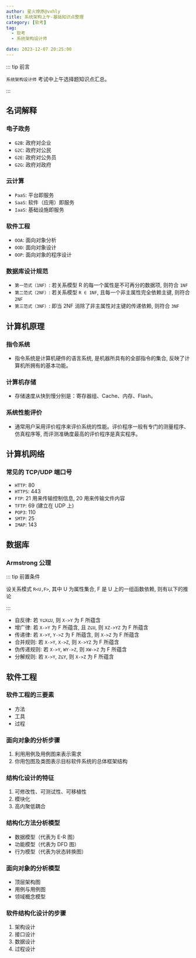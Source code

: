 ```yaml
---
author: 星火燎原@vxhly
title: 系统架构上午-基础知识点整理
category: [软考]
tag:
  - 软考
  - 系统架构设计师

date: 2023-12-07 20:25:00
---
```


::: tip 前言

`系统架构设计师` 考试中上午选择题知识点汇总。

:::

## 名词解释

### 电子政务

- `G2B`: 政府对企业
- `G2C`: 政府对公民
- `G2E`: 政府对公务员
- `G2G`: 政府对政府

### 云计算

- `PaaS`: 平台即服务
- `SaaS`: 软件（应用）即服务
- `IaaS`: 基础设施即服务

### 软件工程

- `OOA`: 面向对象分析
- `OOD`: 面向对象设计
- `OOP`: 面向对象的程序设计

### 数据库设计规范

- `第一范式（1NF）`: 若关系模型 R 的每一个属性是不可再分的数据项, 则符合 `1NF`
- `第二范式（2NF）`: 若关系模型 `R ∈ 1NF`, 且每一个非主属性完全依赖主键, 则符合 `2NF`
- `第三范式（3NF）`: 即当 2NF 消除了非主属性对主键的传递依赖, 则符合 `3NF`

## 计算机原理

### 指令系统

- 指令系统是计算机硬件的语言系统, 是机器所具有的全部指令的集合, 反映了计算机所拥有的基本功能。

### 计算机存储

- 存储速度从快到慢分别是：寄存器组、Cache、内存、Flash。

### 系统性能评价

- 通常用户采用评价程序来评价系统的性能。评价程序一般有专门的测量程序、仿真程序等, 而评测准确度最高的评价程序是真实程序。

## 计算机网络

### 常见的 TCP/UDP 端口号

- `HTTP`: 80
- `HTTPS`: 443
- `FTP`: 21 用来传输控制信息, 20 用来传输文件内容
- `TFTP`: 69 (建立在 UDP 上)
- `POP3`: 110
- `SMTP`: 25
- `IMAP`: 143

## 数据库

### Armstrong 公理

::: tip 前置条件

设关系模式 `R<U,F>`, 其中 U 为属性集合, F 是 U 上的一组函数依赖, 则有以下的推论

:::

- 自反律: 若 `Y⊆X⊆U`, 则 `X->Y` 为 F 所蕴含
- 增广律: 若 `X->Y` 为 F 所蕴含, 且 `Z⊆U`, 则 `XZ->YZ` 为 F 所蕴含
- 传递律: 若 `X->Y`, `Y->Z` 为 F 所蕴含, 则 `X->Z` 为 F 所蕴含
- 合并规则: 若 `X->Y`, `X->Z`, 则 `X->YZ` 为 F 所蕴含
- 伪传递规则: 若 `X->Y`, `WY->Z`, 则 `XW->Z` 为 F 所蕴含
- 分解规则: 若 `X->Y`, `Z⊆Y`, 则 `X->Z` 为 F 所蕴含

## 软件工程

### 软件工程的三要素

- 方法
- 工具
- 过程

### 面向对象的分析步骤

1. 利用用例及用例图来表示需求
2. 你用包图及类图表示目标软件系统的总体框架结构

### 结构化设计的特征

1. 可修改性、可测试性、可移植性
2. 模块化
3. 高内聚低耦合

### 结构化方法分析模型

- 数据模型（代表为 E-R 图）
- 功能模型（代表为 DFD 图）
- 行为模型（代表为状态转换图）

### 面向对象的分析模型

- 顶层架构图
- 用例与用例图
- 领域概念模型

### 软件结构化设计的步骤

1. 架构设计
2. 接口设计
3. 数据设计
4. 过程设计
